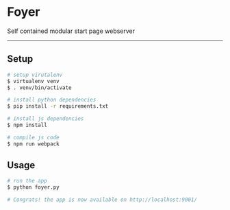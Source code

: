 # Foyer
Self contained modular start page webserver

---

## Setup
```bash
# setup virutalenv
$ virtualenv venv
$ . venv/bin/activate

# install python dependencies
$ pip install -r requirements.txt

# install js dependencies
$ npm install

# compile js code
$ npm run webpack
```

## Usage
```bash
# run the app
$ python foyer.py

# Congrats! the app is now available on http://localhost:9001/

```
